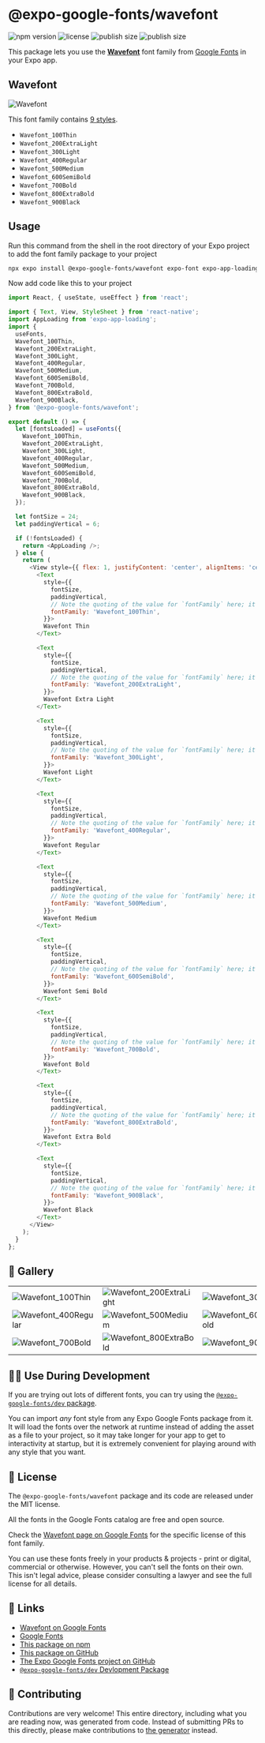 # @expo-google-fonts/wavefont

![npm version](https://flat.badgen.net/npm/v/@expo-google-fonts/wavefont)
![license](https://flat.badgen.net/github/license/expo/google-fonts)
![publish size](https://flat.badgen.net/packagephobia/install/@expo-google-fonts/wavefont)
![publish size](https://flat.badgen.net/packagephobia/publish/@expo-google-fonts/wavefont)

This package lets you use the [**Wavefont**](https://fonts.google.com/specimen/Wavefont) font family from [Google Fonts](https://fonts.google.com/) in your Expo app.

## Wavefont

![Wavefont](./font-family.png)

This font family contains [9 styles](#-gallery).

- `Wavefont_100Thin`
- `Wavefont_200ExtraLight`
- `Wavefont_300Light`
- `Wavefont_400Regular`
- `Wavefont_500Medium`
- `Wavefont_600SemiBold`
- `Wavefont_700Bold`
- `Wavefont_800ExtraBold`
- `Wavefont_900Black`

## Usage

Run this command from the shell in the root directory of your Expo project to add the font family package to your project
```sh
npx expo install @expo-google-fonts/wavefont expo-font expo-app-loading
```

Now add code like this to your project
```js
import React, { useState, useEffect } from 'react';

import { Text, View, StyleSheet } from 'react-native';
import AppLoading from 'expo-app-loading';
import {
  useFonts,
  Wavefont_100Thin,
  Wavefont_200ExtraLight,
  Wavefont_300Light,
  Wavefont_400Regular,
  Wavefont_500Medium,
  Wavefont_600SemiBold,
  Wavefont_700Bold,
  Wavefont_800ExtraBold,
  Wavefont_900Black,
} from '@expo-google-fonts/wavefont';

export default () => {
  let [fontsLoaded] = useFonts({
    Wavefont_100Thin,
    Wavefont_200ExtraLight,
    Wavefont_300Light,
    Wavefont_400Regular,
    Wavefont_500Medium,
    Wavefont_600SemiBold,
    Wavefont_700Bold,
    Wavefont_800ExtraBold,
    Wavefont_900Black,
  });

  let fontSize = 24;
  let paddingVertical = 6;

  if (!fontsLoaded) {
    return <AppLoading />;
  } else {
    return (
      <View style={{ flex: 1, justifyContent: 'center', alignItems: 'center' }}>
        <Text
          style={{
            fontSize,
            paddingVertical,
            // Note the quoting of the value for `fontFamily` here; it expects a string!
            fontFamily: 'Wavefont_100Thin',
          }}>
          Wavefont Thin
        </Text>

        <Text
          style={{
            fontSize,
            paddingVertical,
            // Note the quoting of the value for `fontFamily` here; it expects a string!
            fontFamily: 'Wavefont_200ExtraLight',
          }}>
          Wavefont Extra Light
        </Text>

        <Text
          style={{
            fontSize,
            paddingVertical,
            // Note the quoting of the value for `fontFamily` here; it expects a string!
            fontFamily: 'Wavefont_300Light',
          }}>
          Wavefont Light
        </Text>

        <Text
          style={{
            fontSize,
            paddingVertical,
            // Note the quoting of the value for `fontFamily` here; it expects a string!
            fontFamily: 'Wavefont_400Regular',
          }}>
          Wavefont Regular
        </Text>

        <Text
          style={{
            fontSize,
            paddingVertical,
            // Note the quoting of the value for `fontFamily` here; it expects a string!
            fontFamily: 'Wavefont_500Medium',
          }}>
          Wavefont Medium
        </Text>

        <Text
          style={{
            fontSize,
            paddingVertical,
            // Note the quoting of the value for `fontFamily` here; it expects a string!
            fontFamily: 'Wavefont_600SemiBold',
          }}>
          Wavefont Semi Bold
        </Text>

        <Text
          style={{
            fontSize,
            paddingVertical,
            // Note the quoting of the value for `fontFamily` here; it expects a string!
            fontFamily: 'Wavefont_700Bold',
          }}>
          Wavefont Bold
        </Text>

        <Text
          style={{
            fontSize,
            paddingVertical,
            // Note the quoting of the value for `fontFamily` here; it expects a string!
            fontFamily: 'Wavefont_800ExtraBold',
          }}>
          Wavefont Extra Bold
        </Text>

        <Text
          style={{
            fontSize,
            paddingVertical,
            // Note the quoting of the value for `fontFamily` here; it expects a string!
            fontFamily: 'Wavefont_900Black',
          }}>
          Wavefont Black
        </Text>
      </View>
    );
  }
};

```

## 🔡 Gallery


||||
|-|-|-|
|![Wavefont_100Thin](./Wavefont_100Thin.ttf.png)|![Wavefont_200ExtraLight](./Wavefont_200ExtraLight.ttf.png)|![Wavefont_300Light](./Wavefont_300Light.ttf.png)||
|![Wavefont_400Regular](./Wavefont_400Regular.ttf.png)|![Wavefont_500Medium](./Wavefont_500Medium.ttf.png)|![Wavefont_600SemiBold](./Wavefont_600SemiBold.ttf.png)||
|![Wavefont_700Bold](./Wavefont_700Bold.ttf.png)|![Wavefont_800ExtraBold](./Wavefont_800ExtraBold.ttf.png)|![Wavefont_900Black](./Wavefont_900Black.ttf.png)||


## 👩‍💻 Use During Development

If you are trying out lots of different fonts, you can try using the [`@expo-google-fonts/dev` package](https://github.com/expo/google-fonts/tree/master/font-packages/dev#readme).

You can import *any* font style from any Expo Google Fonts package from it. It will load the fonts
over the network at runtime instead of adding the asset as a file to your project, so it may take longer
for your app to get to interactivity at startup, but it is extremely convenient
for playing around with any style that you want.

## 📖 License

The `@expo-google-fonts/wavefont` package and its code are released under the MIT license.

All the fonts in the Google Fonts catalog are free and open source.

Check the [Wavefont page on Google Fonts](https://fonts.google.com/specimen/Wavefont) for the specific license of this font family.

You can use these fonts freely in your products & projects - print or digital, commercial or otherwise. However, you can't sell the fonts on their own. This isn't legal advice, please consider consulting a lawyer and see the full license for all details.

## 🔗 Links

- [Wavefont on Google Fonts](https://fonts.google.com/specimen/Wavefont)
- [Google Fonts](https://fonts.google.com/)
- [This package on npm](https://www.npmjs.com/package/@expo-google-fonts/wavefont)
- [This package on GitHub](https://github.com/expo/google-fonts/tree/master/font-packages/wavefont)
- [The Expo Google Fonts project on GitHub](https://github.com/expo/google-fonts)
- [`@expo-google-fonts/dev` Devlopment Package](https://github.com/expo/google-fonts/tree/master/font-packages/dev)

## 🤝 Contributing

Contributions are very welcome! This entire directory, including what you are reading now, was generated from code. Instead of submitting PRs to this directly, please make contributions to [the generator](https://github.com/expo/google-fonts/tree/master/packages/generator) instead.
